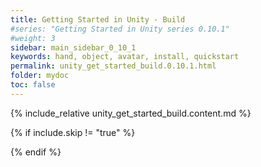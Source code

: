 ```yaml
---
title: Getting Started in Unity - Build
#series: "Getting Started in Unity series 0.10.1"
#weight: 3
sidebar: main_sidebar_0_10_1
keywords: hand, object, avatar, install, quickstart
permalink: unity_get_started_build.0.10.1.html
folder: mydoc
toc: false
---
```


{% include_relative unity_get_started_build.content.md %}

{% if include.skip != "true" %}
<!--{% include custom/series_acme_next.html %}-->
{% endif %}
